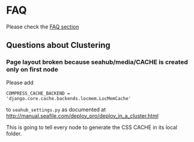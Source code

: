 # FAQ

Please check the [FAQ section](faq/README.md)


## Questions about Clustering

### Page layout broken because seahub/media/CACHE is created only on first node

Please add

    COMPRESS_CACHE_BACKEND = 'django.core.cache.backends.locmem.LocMemCache'

to `seahub_settings.py` as documented at http://manual.seafile.com/deploy_pro/deploy_in_a_cluster.html

This is going to tell every node to generate the CSS CACHE in its local folder.
